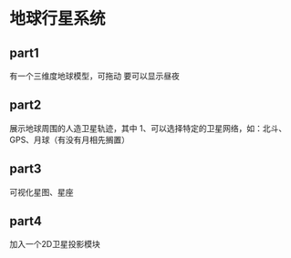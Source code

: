 # 地球行星系统
## part1
有一个三维度地球模型，可拖动
要可以显示昼夜
## part2
展示地球周围的人造卫星轨迹，其中
1、可以选择特定的卫星网络，如：北斗、GPS、月球（有没有月相先搁置）
## part3
可视化星图、星座
## part4
加入一个2D卫星投影模块
